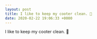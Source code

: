 ```yaml
---
layout: post
title: I like to keep my cooter clean. 🥰
date: 2020-02-22 19:06:33 +0000
---
```


I like to keep my cooter clean. 🥰


